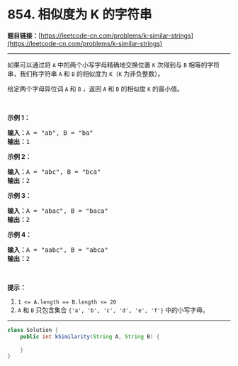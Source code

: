 # 854. 相似度为 K 的字符串

**题目链接：**[https://leetcode-cn.com/problems/k-similar-strings](https://leetcode-cn.com/problems/k-similar-strings)

---

<div class="content__1Y2H">
 <div class="notranslate">
  <p>如果可以通过将 <code>A</code> 中的两个小写字母精确地交换位置 <code>K</code> 次得到与 <code>B</code> 相等的字符串，我们称字符串&nbsp;<code>A</code>&nbsp;和&nbsp;<code>B</code>&nbsp;的相似度为 <code>K</code>（<code>K</code>&nbsp;为非负整数）。</p> 
  <p>给定两个字母异位词&nbsp;<code>A</code>&nbsp;和&nbsp;<code>B</code>&nbsp;，返回 <code>A</code> 和 <code>B</code>&nbsp;的相似度 <code>K</code> 的最小值。</p> 
  <p>&nbsp;</p> 
  <p><strong>示例 1：</strong></p> 
  <pre class="language-text"><strong>输入：</strong>A = "ab", B = "ba"
<strong>输出：</strong>1
</pre> 
  <p><strong>示例 2：</strong></p> 
  <pre class="language-text"><strong>输入：</strong>A = "abc", B = "bca"
<strong>输出：</strong>2
</pre> 
  <p><strong>示例 3：</strong></p> 
  <pre class="language-text"><strong>输入：</strong>A = "abac", B = "baca"
<strong>输出：</strong>2
</pre> 
  <p><strong>示例 4：</strong></p> 
  <pre class="language-text"><strong>输入：</strong>A = "aabc", B = "abca"
<strong>输出：</strong>2</pre> 
  <p>&nbsp;</p> 
  <p><strong>提示：</strong></p> 
  <ol> 
   <li><code>1 &lt;= A.length == B.length &lt;= 20</code></li> 
   <li><code>A</code>&nbsp;和&nbsp;<code>B</code>&nbsp;只包含集合&nbsp;<code>{'a', 'b', 'c', 'd', 'e', 'f'}</code>&nbsp;中的小写字母。</li> 
  </ol> 
 </div>
</div>

---

```java
class Solution {
    public int kSimilarity(String A, String B) {
        
    }
}
```